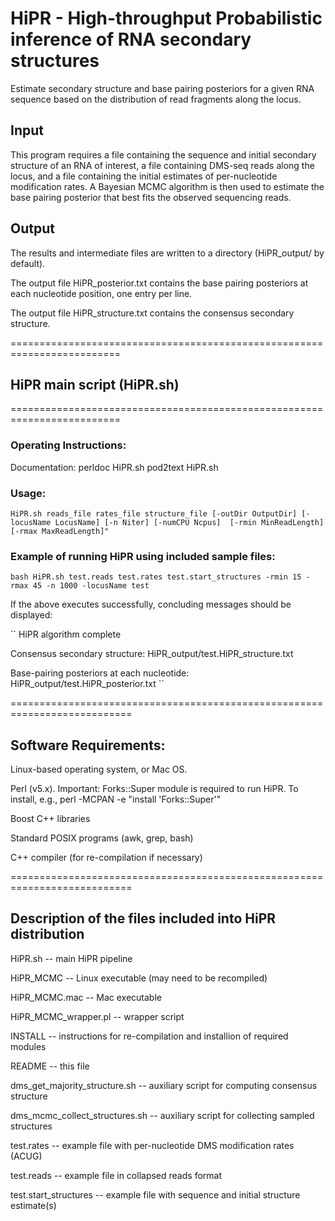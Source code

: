 
# HiPR - High-throughput Probabilistic inference of RNA secondary structures 

Estimate secondary structure and base pairing posteriors for a given RNA sequence based on the distribution of read fragments along the locus.

## Input
This program requires a file containing the sequence and initial secondary structure of an RNA of interest, a file containing DMS-seq reads along the locus, and a file containing the initial estimates of per-nucleotide modification rates. A Bayesian MCMC algorithm is then used to estimate the base pairing posterior that best fits the observed sequencing reads.

## Output
The results and intermediate files are written to a directory (HiPR_output/ by default).

The output file HiPR_posterior.txt contains the base pairing posteriors at each nucleotide position, one entry per line.

The output file HiPR_structure.txt contains the consensus secondary structure.

=========================================================================
## HiPR main script (HiPR.sh)

=========================================================================
### Operating Instructions:

Documentation:
perldoc HiPR.sh
pod2text HiPR.sh

### Usage:
``
HiPR.sh reads_file rates_file structure_file [-outDir OutputDir] [-locusName LocusName] [-n Niter] [-numCPU Ncpus]  [-rmin MinReadLength] [-rmax MaxReadLength]"
``

### Example of running HiPR using included sample files:
``
bash HiPR.sh test.reads test.rates test.start_structures -rmin 15 -rmax 45 -n 1000 -locusName test
``

If the above executes successfully, concluding messages should be displayed:

``
HiPR algorithm complete

Consensus secondary structure:
HiPR_output/test.HiPR_structure.txt

Base-pairing posteriors at each nucleotide:
HiPR_output/test.HiPR_posterior.txt
``

===========================================================================
## Software Requirements:
Linux-based operating system, or Mac OS.

Perl (v5.x). Important: Forks::Super module is required to run HiPR. To install, e.g., perl -MCPAN -e "install 'Forks::Super'"

Boost C++ libraries  

Standard POSIX programs (awk, grep, bash)

C++ compiler (for re-compilation if necessary)

===========================================================================
## Description of the files included into HiPR distribution

HiPR.sh -- main HiPR pipeline

HiPR_MCMC -- Linux executable (may need to be recompiled)

HiPR_MCMC.mac -- Mac executable

HiPR_MCMC_wrapper.pl -- wrapper script 

INSTALL -- instructions for re-compilation and installion of required modules

README -- this file

dms_get_majority_structure.sh -- auxiliary script for computing consensus structure

dms_mcmc_collect_structures.sh -- auxiliary script for collecting sampled structures

test.rates -- example file with per-nucleotide DMS modification rates (ACUG)

test.reads -- example file in collapsed reads format

test.start_structures -- example file with sequence and initial structure estimate(s)
